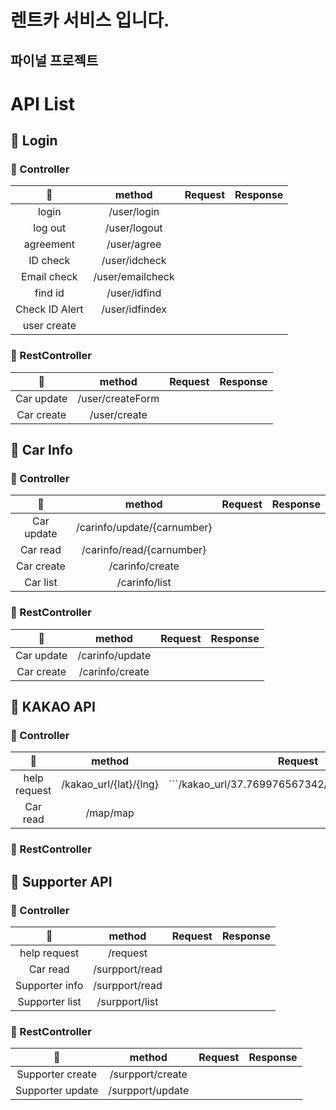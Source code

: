 # 렌트카 서비스 입니다.

## 파이널 프로젝트


# API List

## 🐋 Login

### 🦐 Controller
|🍔|method|Request|Response|
|:---:|:---:|:---:|:---:|
|login|/user/login|||
|log out|/user/logout|||
|agreement|/user/agree|||
|ID check|/user/idcheck|||
|Email check|/user/emailcheck|||
|find id|/user/idfind||
| Check ID Alert |/user/idfindex||
|user create|||

### 🦐 RestController
|🍕|method|Request|Response
|:---:|:---:|:---:|:---:|
|Car update|/user/createForm|||
|Car create|/user/create|||

## 🐋 Car Info

### 🦐 Controller
|🍕|method|Request|Response|
|:---:|:---:|:---:|:---:|
|Car update|/carinfo/update/{carnumber}|||
|Car read|/carinfo/read/{carnumber}|||
|Car create|/carinfo/create|||
|Car list|/carinfo/list|||

### 🦐 RestController
|🍕|method|Request|Response
|:---:|:---:|:---:|:---:|
|Car update|/carinfo/update|||
|Car create|/carinfo/create|||


## 🐋 KAKAO API

### 🦐 Controller
|🍟|method|Request|Response|
|:---:|:---:|:---:|:---:|
|help request|/kakao_url/{lat}/{lng}|```/kakao_url/37.769976567342/126.693326928942||
|Car read|/map/map|||

### 🦐 RestController

## 🐋 Supporter API

### 🦐 Controller
|🍟|method|Request|Response|
|:---:|:---:|:---:|:---:|
|help request|/request|||
|Car read|/surpport/read|||
|Supporter info|/surpport/read|||
|Supporter list|/surpport/list|||

### 🦐 RestController
|🍕|method|Request|Response
|:---:|:---:|:---:|:---:|
|Supporter create|/surpport/create|||
|Supporter update|/surpport/update|||
